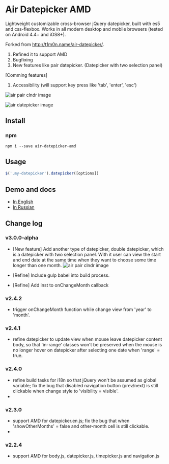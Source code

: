 # Air Datepicker AMD

Lightweight customizable cross-browser jQuery datepicker, built with es5 and css-flexbox. Works in all modern desktop and mobile browsers (tested on Android 4.4+ and iOS8+).

Forked from http://t1m0n.name/air-datepicker/.
1. Refined it to support AMD
2. Bugfixing
3. New features like pair datepicker. (Datepicker with two selection panel)

[Comming features]
1. Accessibility (will support key press like 'tab', 'enter', 'esc')

![air pair clndr image](https://raw.githubusercontent.com/arronlai/air-datepicker-amd/master/docs/img/promo-img-pair-dp.png)

![air datepicker image](https://raw.githubusercontent.com/arronlai/air-datepicker-amd/master/docs/img/promo-img-time.png)

## Install

### npm
```
npm i --save air-datepicker-amd
```

## Usage
```javascript
$('.my-datepicker').datepicker([options])
```

## Demo and docs
* [In English](http://arronlai.com/air-datepicker-amd/docs/)
* [In Russian](http://arronlai.com/air-datepicker-amd/docs/index-ru.html)

## Change log

### v3.0.0-alpha
* [New feature] Add another type of datepicker, double datepicker, which is a datepicker with two selection panel. With it user can view the start and end date at the same time when they want to choose some time longer than one month.
  ![air pair clndr image](https://raw.githubusercontent.com/arronlai/air-datepicker-amd/master/docs/img/promo-img-pair-dp.png)

* [Refine] Include gulp babel into build process.
* [Refine] Add inst to onChangeMonth callback
### v2.4.2
* trigger onChangeMonth function while change view from 'year' to 'month'.
### v2.4.1
* refine datepicker to update view when mouse leave datepicker content body, so that 'in-range' classes won't be preserved when the mouse is no longer hover on datepicker after selecting one date when 'range' = true.
### v2.4.0
* refine build tasks for i18n so that jQuery won't be assumed as global variable; fix the bug that disabled navigation button (prev/next) is still clickable when change style to 'visibility = visible'.
* 
### v2.3.0
* support AMD for datepicker.en.js; fix the bug that when 'showOtherMonths' = false and other-month cell is still clickable.
* 
### v2.2.4
* support AMD for body.js, datepicker.js, timepicker.js and navigation.js

